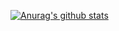[![Anurag's github stats](https://github-readme-stats.vercel.app/api?username=Kucarub&theme=highcontrast)](https://github.com/anuraghazra/github-readme-stats)
